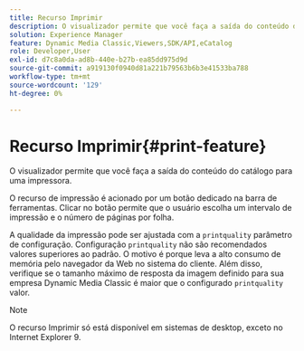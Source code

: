 ```yaml
---
title: Recurso Imprimir
description: O visualizador permite que você faça a saída do conteúdo do catálogo para uma impressora.
solution: Experience Manager
feature: Dynamic Media Classic,Viewers,SDK/API,eCatalog
role: Developer,User
exl-id: d7c8a0da-ad8b-440e-b27b-ea85dd975d9d
source-git-commit: a919130f0940d81a221b79563b6b3e41533ba788
workflow-type: tm+mt
source-wordcount: '129'
ht-degree: 0%

---
```


# Recurso Imprimir{#print-feature}

O visualizador permite que você faça a saída do conteúdo do catálogo para uma impressora.

O recurso de impressão é acionado por um botão dedicado na barra de ferramentas. Clicar no botão permite que o usuário escolha um intervalo de impressão e o número de páginas por folha.

A qualidade da impressão pode ser ajustada com a `printquality` parâmetro de configuração. Configuração `printquality` não são recomendados valores superiores ao padrão. O motivo é porque leva a alto consumo de memória pelo navegador da Web no sistema do cliente. Além disso, verifique se o tamanho máximo de resposta da imagem definido para sua empresa Dynamic Media Classic é maior que o configurado `printquality` valor.

>[!NOTE]
>
>O recurso Imprimir só está disponível em sistemas de desktop, exceto no Internet Explorer 9.
